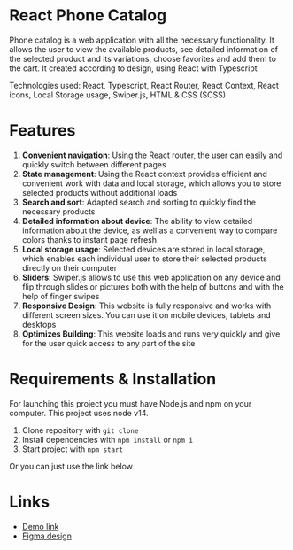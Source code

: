 # React Phone Catalog
Phone catalog is a web application with all the necessary functionality. It allows the user to view the available products, see detailed information of the selected product and its variations, choose favorites and add them to the cart. It created according to design, using React with Typescript

Technologies used: React, Typescript, React Router, React Context, React icons, Local Storage usage, Swiper.js, HTML & CSS (SCSS)

# Features
1. **Convenient navigation**: Using the React router, the user can easily and quickly switch between different pages
2. **State management**: Using the React context provides efficient and convenient work with data and local storage, which allows you to store selected products without additional loads
3. **Search and sort**: Adapted search and sorting to quickly find the necessary products
4. **Detailed information about device**: The ability to view detailed information about the device, as well as a convenient way to compare colors thanks to instant page refresh
5. **Local storage usage**: Selected devices are stored in local storage, which enables each individual user to store their selected products directly on their computer
6. **Sliders**: Swiper.js allows to use this web application on any device and flip through slides or pictures both with the help of buttons and with the help of finger swipes
7. **Responsive Design**: This website is fully responsive and works with different screen sizes. You can use it on mobile devices, tablets and desktops
8. **Optimizes Building**: This website loads and runs very quickly and give for the user quick access to any part of the site

# Requirements & Installation
For launching this project you must have Node.js and npm on your computer. This project uses node v14.

1. Clone repository with `git clone`
2. Install dependencies with `npm install` or `npm i`
3. Start project with `npm start`
   
Or you can just use the link below

# Links
- [Demo link](https://nazarin565.github.io/phone-catalog-react-typescript/)
- [Figma design](https://www.figma.com/design/xMK2Dy0mfBbJJSNctmOuLW/Phone-catalog-(V2)-Rounded-Style-1?node-id=0-1&node-type=CANVAS&t=mZQlCZJapK3qy7kS-0)
